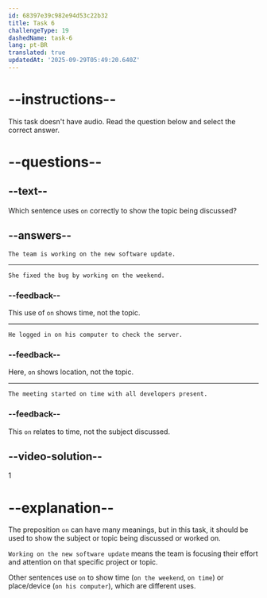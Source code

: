 ```yaml
---
id: 68397e39c982e94d53c22b32
title: Task 6
challengeType: 19
dashedName: task-6
lang: pt-BR
translated: true
updatedAt: '2025-09-29T05:49:20.640Z'
---
```


# --instructions--

This task doesn't have audio. Read the question below and select the correct answer.

# --questions--

## --text--

Which sentence uses `on` correctly to show the topic being discussed?

## --answers--

`The team is working on the new software update.`

---

`She fixed the bug by working on the weekend.`

### --feedback--

This use of `on` shows time, not the topic.

---

`He logged in on his computer to check the server.`

### --feedback--

Here, `on` shows location, not the topic.

---

`The meeting started on time with all developers present.`

### --feedback--

This `on` relates to time, not the subject discussed.

## --video-solution--

1

# --explanation--

The preposition `on` can have many meanings, but in this task, it should be used to show the subject or topic being discussed or worked on.

`Working on the new software update` means the team is focusing their effort and attention on that specific project or topic.

Other sentences use `on` to show time (`on the weekend`, `on time`) or place/device (`on his computer`), which are different uses.
